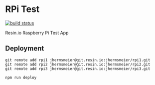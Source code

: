 # RPi Test
[![build status](https://img.shields.io/travis/jhermsmeier/resin-io-test.svg?style=flat-square)](https://travis-ci.org/jhermsmeier/resin-io-test)

Resin.io Raspberry Pi Test App

## Deployment

```
git remote add rpi1 jhermsmeier@git.resin.io:jhermsmeier/rpi1.git
git remote add rpi2 jhermsmeier@git.resin.io:jhermsmeier/rpi2.git
git remote add rpi3 jhermsmeier@git.resin.io:jhermsmeier/rpi3.git
```

```
npm run deploy
```
